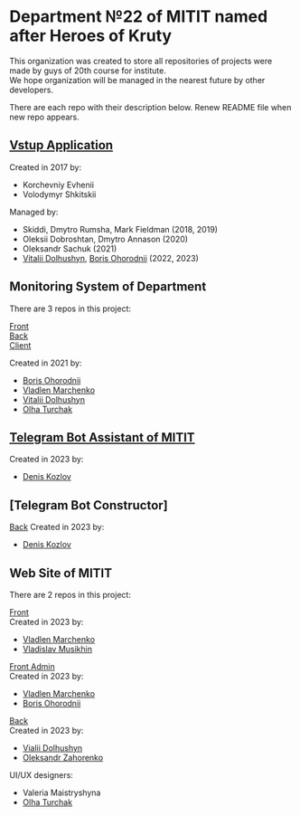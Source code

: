 # Department №22 of MITIT named after Heroes of Kruty 

This organization was created to store all repositories of projects were made by guys of 20th course for institute. <br>
We hope organization will be managed in the nearest future by other developers. <br>

There are each repo with their description below. Renew README file when new repo appears.

## [Vstup Application](https://github.com/MITIT-DEP22/vstup_application)

Created in 2017 by:
- Korchevniy Evhenii
- Volodymyr Shkitskii
  
Managed by:
- Skiddi, Dmytro Rumsha, Mark Fieldman (2018, 2019)
- Oleksii Dobroshtan, Dmytro Annason (2020)
- Oleksandr Sachuk (2021)
- [Vitalii Dolhushyn](https://github.com/Brazilianian), [Boris Ohorodnii](https://github.com/DadyaBorya) (2022, 2023)

## Monitoring System of Department
  There are 3 repos in this project: <br>
  
  [Front](https://github.com/MITIT-DEP22/MonitoringFront) <br>
  [Back](https://github.com/MITIT-DEP22/MonitoringBack) <br>
  [Client](https://github.com/MITIT-DEP22/MonitoringClient) <br>

  Created in 2021 by:
  - [Boris Ohorodnii](https://github.com/DadyaBorya)
  - [Vladlen Marchenko](https://github.com/VladLennin)
  - [Vitalii Dolhushyn](https://github.com/Brazilianian)
  - [Olha Turchak](https://github.com/olgaturchak)

## [Telegram Bot Assistant of MITIT](https://github.com/MITIT-DEP22/MititTgBot)
  Created in 2023 by:
  - [Denis Kozlov](https://github.com/den-k-203)
    
## [Telegram Bot Constructor]

 [Back](https://github.com/MITIT-DEP22/ConstructorTgBotBackend)
 Created in 2023 by:
  - [Denis Kozlov](https://github.com/den-k-203)
    
## Web Site of MITIT
  There are 2 repos in this project: <br>
  
  [Front](https://github.com/MITIT-DEP22/MititFront) <br>
  Created in 2023 by: 
  - [Vladlen Marchenko](https://github.com/VladLennin)
  - [Vladislav Musikhin](https://github.com/UncleTm-07)
  
  [Front Admin](https://github.com/MITIT-DEP22/MititAdminFront) <br>
  Created in 2023 by:
  - [Vladlen Marchenko](https://github.com/VladLennin)
  - [Boris Ohorodnii](https://github.com/DadyaBorya)

  [Back](https://github.com/MITIT-DEP22/MititBack) <br>
  Created in 2023 by:
  - [Vialii Dolhushyn](https://github.com/UncleTm-07)
  - [Oleksandr Zahorenko](https://github.com/OleksandrIX)

  UI/UX designers:
  - Valeria Maistryshyna
  - [Olha Turchak](https://github.com/olgaturchak)
  
